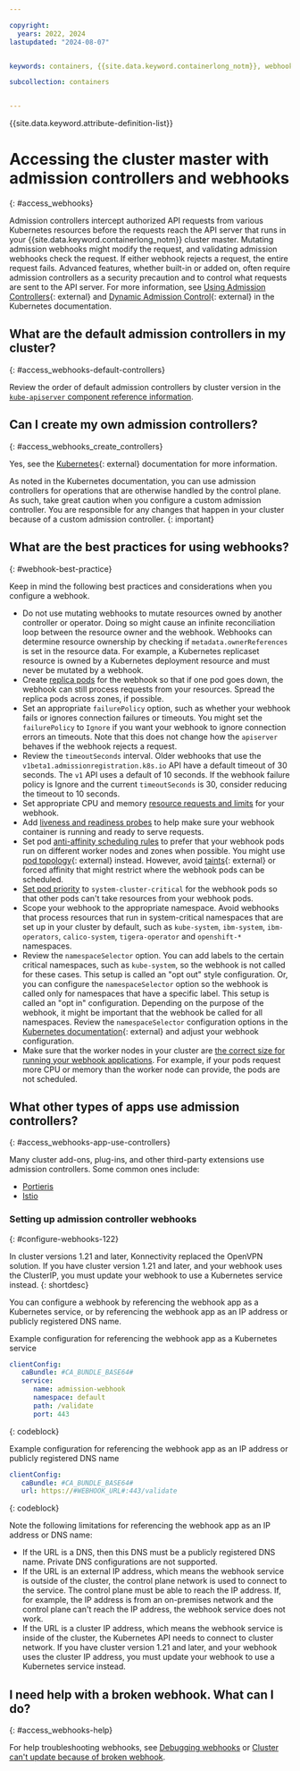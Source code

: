 ```yaml
---

copyright: 
  years: 2022, 2024
lastupdated: "2024-08-07"


keywords: containers, {{site.data.keyword.containerlong_notm}}, webhooks, admission control, 

subcollection: containers


---
```


{{site.data.keyword.attribute-definition-list}}



# Accessing the cluster master with admission controllers and webhooks
{: #access_webhooks}

Admission controllers intercept authorized API requests from various Kubernetes resources before the requests reach the API server that runs in your {{site.data.keyword.containerlong_notm}} cluster master. Mutating admission webhooks might modify the request, and validating admission webhooks check the request. If either webhook rejects a request, the entire request fails. Advanced features, whether built-in or added on, often require admission controllers as a security precaution and to control what requests are sent to the API server. For more information, see [Using Admission Controllers](https://kubernetes.io/docs/reference/access-authn-authz/admission-controllers/){: external} and [Dynamic Admission Control](https://kubernetes.io/docs/reference/access-authn-authz/extensible-admission-controllers/){: external} in the Kubernetes documentation.

## What are the default admission controllers in my cluster?
{: #access_webhooks-default-controllers}

Review the order of default admission controllers by cluster version in the [`kube-apiserver` component reference information](/docs/containers?topic=containers-service-settings#kube-apiserver).

## Can I create my own admission controllers?
{: #access_webhooks_create_controllers}

Yes, see the [Kubernetes](https://kubernetes.io/docs/reference/access-authn-authz/extensible-admission-controllers/){: external} documentation for more information. 

As noted in the Kubernetes documentation, you can use admission controllers for operations that are otherwise handled by the control plane. As such, take great caution when you configure a custom admission controller. You are responsible for any changes that happen in your cluster because of a custom admission controller.
{: important}


## What are the best practices for using webhooks?
{: #webhook-best-practice}

Keep in mind the following best practices and considerations when you configure a webhook.

- Do not use mutating webhooks to mutate resources owned by another controller or operator. Doing so might cause an infinite reconciliation loop between the resource owner and the webhook. Webhooks can determine resource ownership by checking if `metadata.ownerReferences` is set in the resource data. For example, a Kubernetes replicaset resource is owned by a Kubernetes deployment resource and must never be mutated by a webhook. 
- Create [replica pods](/docs/containers?topic=containers-app#replicaset) for the webhook so that if one pod goes down, the webhook can still process requests from your resources. Spread the replica pods across zones, if possible.
- Set an appropriate `failurePolicy` option, such as whether your webhook fails or ignores connection failures or timeouts. You might set the `failurePolicy` to `Ignore` if you want your webhook to ignore connection errors an timeouts. Note that this does not change how the `apiserver` behaves if the webhook rejects a request.
- Review the `timeoutSeconds` interval. Older webhooks that use the `v1beta1.admissionregistration.k8s.io` API have a default timeout of 30 seconds. The `v1` API uses a default of 10 seconds. If the webhook failure policy is Ignore and the current `timeoutSeconds` is 30, consider reducing the timeout to 10 seconds. 
- Set appropriate CPU and memory [resource requests and limits](/docs/containers?topic=containers-app#resourcereq) for your webhook.
- Add [liveness and readiness probes](/docs/containers?topic=containers-app#probe) to help make sure your webhook container is running and ready to serve requests.
- Set pod [anti-affinity scheduling rules](/docs/containers?topic=containers-app#affinity) to prefer that your webhook pods run on different worker nodes and zones when possible. You might use [pod topology](https://kubernetes.io/docs/concepts/scheduling-eviction/topology-spread-constraints/){: external} instead. However, avoid [taints](https://kubernetes.io/docs/concepts/scheduling-eviction/taint-and-toleration/){: external} or forced affinity that might restrict where the webhook pods can be scheduled.
- [Set pod priority](/docs/containers?topic=containers-pod_priority) to `system-cluster-critical` for the webhook pods so that other pods can't take resources from your webhook pods.
- Scope your webhook to the appropriate namespace. Avoid webhooks that process resources that run in system-critical namespaces that are set up in your cluster by default, such as `kube-system`, `ibm-system`, `ibm-operators`, `calico-system`, `tigera-operator` and `openshift-*` namespaces.
- Review the `namespaceSelector` option. You can add labels to the certain critical namespaces, such as `kube-system`, so the webhook is not called for these cases. This setup is called an "opt out" style configuration. Or, you can configure the `namespaceSelector` option so the webhook is called only for namespaces that have a specific label. This setup is called an "opt in" configuration. Depending on the purpose of the webhook, it might be important that the webhook be called for all namespaces. Review the `namespaceSelector` configuration options in the [Kubernetes documentation](https://kubernetes.io/docs/reference/access-authn-authz/extensible-admission-controllers/#matching-requests-namespaceselector){: external} and adjust your webhook configuration.
- Make sure that the worker nodes in your cluster are [the correct size for running your webhook applications](/docs/containers?topic=containers-strategy). For example, if your pods request more CPU or memory than the worker node can provide, the pods are not scheduled.


## What other types of apps use admission controllers?
{: #access_webhooks-app-use-controllers}

Many cluster add-ons, plug-ins, and other third-party extensions use admission controllers. Some common ones include:
- [Portieris](/docs/containers?topic=containers-images#portieris-image-sec)
- [Istio](/docs/containers?topic=containers-istio-about)



### Setting up admission controller webhooks
{: #configure-webhooks-122}

In cluster versions 1.21 and later, Konnectivity replaced the OpenVPN solution. If you have cluster version 1.21 and later, and your webhook uses the ClusterIP, you must update your webhook to use a Kubernetes service instead.
{: shortdesc}

You can configure a webhook by referencing the webhook app as a Kubernetes service, or by referencing the webhook app as an IP address or publicly registered DNS name.

Example configuration for referencing the webhook app as a Kubernetes service


```yaml
clientConfig:
   caBundle: #CA_BUNDLE_BASE64#
   service:
      name: admission-webhook
      namespace: default
      path: /validate
      port: 443
```
{: codeblock}

Example configuration for referencing the webhook app as an IP address or publicly registered DNS name


```yaml
clientConfig:
   caBundle: #CA_BUNDLE_BASE64#
   url: https://#WEBHOOK_URL#:443/validate
```
{: codeblock}

Note the following limitations for referencing the webhook app as an IP address or DNS name:

- If the URL is a DNS, then this DNS must be a publicly registered DNS name. Private DNS configurations are not supported.
- If the URL is an external IP address, which means the webhook service is outside of the cluster, the control plane network is used to connect to the service. The control plane must be able to reach the IP address. If, for example, the IP address is from an on-premises network and the control plane can't reach the IP address, the webhook service does not work.
- If the URL is a cluster IP address, which means the webhook service is inside of the cluster, the Kubernetes API needs to connect to cluster network. If you have cluster version 1.21 and later, and your webhook uses the cluster IP address, you must update your webhook to use a Kubernetes service instead.




## I need help with a broken webhook. What can I do?
{: #access_webhooks-help}

For help troubleshooting webhooks, see [Debugging webhooks](/docs/containers?topic=containers-ts-webhook-debug) or [Cluster can't update because of broken webhook](/docs/containers?topic=containers-webhooks_update).





